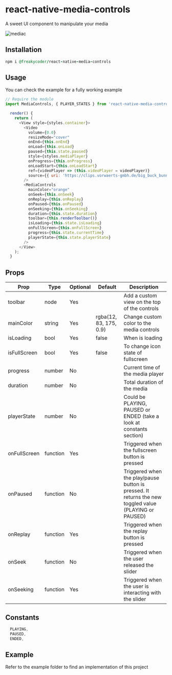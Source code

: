 # react-native-media-controls

A sweet UI component to manipulate your media

![mediac](https://cloud.githubusercontent.com/assets/10927770/16887015/3380f59a-4a9d-11e6-9e3f-8d1ca29aea03.gif)

## Installation

```ruby
npm i @freakycoder/react-native-media-controls
```

## Usage

You can check the example for a fully working example

```js
// Require the module
import MediaControls, { PLAYER_STATES } from 'react-native-media-controls';

  render() {
    return (
      <View style={styles.container}>
        <Video
          volume={0.0}
          resizeMode="cover"
          onEnd={this.onEnd}
          onLoad={this.onLoad}
          paused={this.state.paused}
          style={styles.mediaPlayer}
          onProgress={this.onProgress}
          onLoadStart={this.onLoadStart}
          ref={videoPlayer => (this.videoPlayer = videoPlayer)}
          source={{ uri: 'https://clips.vorwaerts-gmbh.de/big_buck_bunny.mp4' }}
        />
        <MediaControls
          mainColor="orange"
          onSeek={this.onSeek}
          onReplay={this.onReplay}
          onPaused={this.onPaused}
          onSeeking={this.onSeeking}
          duration={this.state.duration}
          toolbar={this.renderToolbar()}
          isLoading={this.state.isLoading}
          onFullScreen={this.onFullScreen}
          progress={this.state.currentTime}
          playerState={this.state.playerState}
        />
      </View>
    );
  }

```

## Props

| Prop         | Type     | Optional | Default                | Description                                                                                           |
| ------------ | -------- | -------- | ---------------------- | ----------------------------------------------------------------------------------------------------- |
| toolbar      | node     | Yes      |                        | Add a custom view on the top of the controls                                                          |
| mainColor    | string   | Yes      | rgba(12, 83, 175, 0.9) | Change custom color to the media controls                                                             |
| isLoading    | bool     | Yes      | false                  | When is loading                                                                                       |
| isFullScreen | bool     | Yes      | false                  | To change icon state of fullscreen                                                                    |
| progress     | number   | No       |                        | Current time of the media player                                                                      |
| duration     | number   | No       |                        | Total duration of the media                                                                           |
| playerState  | number   | No       |                        | Could be PLAYING, PAUSED or ENDED (take a look at constants section)                                  |
| onFullScreen | function | Yes      |                        | Triggered when the fullscreen button is pressed                                                       |
| onPaused     | function | No       |                        | Triggered when the play/pause button is pressed. It returns the new toggled value (PLAYING or PAUSED) |
| onReplay     | function | Yes      |                        | Triggered when the replay button is pressed                                                           |
| onSeek       | function | No       |                        | Triggered when the user released the slider                                                           |
| onSeeking    | function | Yes      |                        | Triggered when the user is interacting with the slider                                                |

## Constants

```js
  PLAYING,
  PAUSED,
  ENDED,
```

## Example

Refer to the example folder to find an implementation of this project
